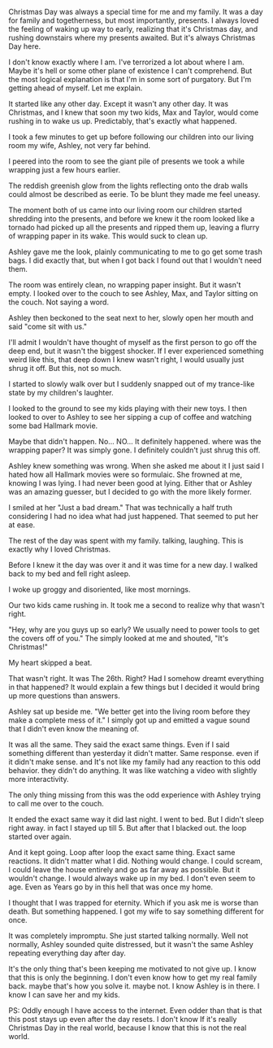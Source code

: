 Christmas Day was always a special time for me and my family. It was a day for family and togetherness, but most importantly, presents. I always loved the feeling of waking up way to early, realizing that it's Christmas day, and rushing downstairs where my presents awaited. But it's always Christmas Day here.

I don't know exactly where I am. I've terrorized a lot about where I am. Maybe it's hell or some other plane of existence I can't comprehend. But the most logical explanation is that I'm in some sort of purgatory. But I'm getting ahead of myself. Let me explain.

It started like any other day. Except it wasn't any other day. It was Christmas, and I knew that soon my two kids, Max and Taylor, would come rushing in to wake us up. Predictably, that's exactly what happened.

I took a few minutes to get up before following our children into our living room my wife, Ashley, not very far behind.

I peered into the room to see the giant pile of presents we took a while wrapping just a few hours earlier. 

The reddish greenish glow from the lights reflecting onto the drab walls could almost be described as eerie. To be blunt they made me feel uneasy.

The moment both of us came into our living room our children started shredding into the presents, and before we knew it the room looked like a tornado had picked up all the presents and ripped them up, leaving a flurry of wrapping paper in its wake. This would suck to clean up.

Ashley gave me the look, plainly communicating to me to go get some trash bags. I did exactly that, but when I got back I found out that I wouldn't need them.

The room was entirely clean, no wrapping paper insight. But it wasn't empty. I looked over to the couch to see Ashley, Max, and Taylor sitting on the couch. Not saying a word.

Ashley then beckoned to the seat next to her, slowly open her mouth and said "come sit with us."

I'll admit I wouldn't have thought of myself as the first person to go off the deep end, but it wasn't the biggest shocker. If I ever experienced something weird like this, that deep down I knew wasn't right, I would usually just shrug it off. But this, not so much.

I started to slowly walk over but I suddenly snapped out of my trance-like state by my children's laughter.

I looked to the ground to see my kids playing with their new toys. I then looked to over to Ashley to see her sipping a cup of coffee and watching some bad Hallmark movie.

Maybe that didn't happen. No... NO... It definitely happened. where was the wrapping paper? It was simply gone. I definitely couldn't just shrug this off.

Ashley knew something was wrong. When she asked me about it I just said I hated how all Hallmark movies were so formulaic. She frowned at me, knowing I was lying. I had never been good at lying. Either that or Ashley was an amazing guesser, but I decided to go with the more likely former.

I smiled at her "Just a bad dream." That was technically a half truth considering I had no idea what had just happened. That seemed to put her at ease. 

The rest of the day was spent with my family. talking, laughing. This is exactly why I loved Christmas.

Before I knew it the day was over it and it was time for a new day. I walked back to my bed and fell right asleep.

I woke up groggy and disoriented, like most mornings. 

Our two kids came rushing in. It took me a second to realize why that wasn't right. 

"Hey, why are you guys up so early? We usually need to power tools to get the covers off of you." The simply looked at me and shouted, "It's Christmas!" 

My heart skipped a beat. 

That wasn't right. It was The 26th. Right? Had I somehow dreamt everything in that happened? It would explain a few things but I decided it would bring up more questions than answers.

Ashley sat up beside me. "We better get into the living room before they make a complete mess of it." I simply got up and emitted a vague sound that I didn't even know the meaning of.

It was all the same. They said the exact same things. Even if I said something different than yesterday it didn't matter. Same response. even if it didn't make sense. and It's not like my family had any reaction to this odd behavior. they didn't do anything. It was like watching a video with slightly more interactivity.

The only thing missing from this was the odd experience with Ashley trying to call me over to the couch.

It ended the exact same way it did last night. I went to bed. But I didn't sleep right away. in fact I stayed up till 5. But after that I blacked out. the loop started over again.

And it kept going. Loop after loop the exact same thing. Exact same reactions. It didn't matter what I did. Nothing would change. I could scream, I could leave the house entirely and go as far away as possible. But it wouldn't change. I would always wake up in my bed. I don't even seem to age. Even as Years go by in this hell that was once my home.

I thought that I was trapped for eternity. Which if you ask me is worse than death. But something happened. I got my wife to say something different for once. 

It was completely impromptu. She just started talking normally. Well not normally, Ashley sounded quite distressed, but it wasn't the same Ashley repeating everything day after day.

It's the only thing that's been keeping me motivated to not give up. I know that this is only the beginning. I don't even know how to get my real family back. maybe that's how you solve it. maybe not. I know Ashley is in there. I know I can save her and my kids.

PS: Oddly enough I have access to the internet. Even odder than that is that this post stays up even after the day resets. I don't know If it's really Christmas Day in the real world, because I know that this is not the real world.